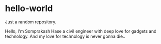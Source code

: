 # hello-world
Just a random repository.

Hello, I'm Somprakash Hase a civil engineer with deep love for gadgets and technology.
And my love for technology is never gonna die..
